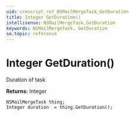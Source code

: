 ```yaml
---
uid: crmscript_ref_NSMailMergeTask_GetDuration
title: Integer GetDuration()
intellisense: NSMailMergeTask.GetDuration
keywords: NSMailMergeTask, GetDuration
so.topic: reference
---
```


# Integer GetDuration()

Duration of task

**Returns:** Integer

```crmscript
NSMailMergeTask thing;
Integer duration  = thing.GetDuration();
```

